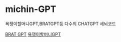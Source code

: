 # michin-GPT
욕쟁이할머니GPT,BRATGPT등 다수의 CHATGPT 세뇌코드

[BRAT GPT](https://github.com/newhajinyoon/michin-GPT/blob/main/BRAT%20GPT.md)
[욕쟁이할머니GPT](https://github.com/newhajinyoon/michin-GPT/blob/main/%EC%9A%95%EC%9F%81%EC%9D%B4%ED%95%A0%EB%A8%B8%EB%8B%88GPT.md)
